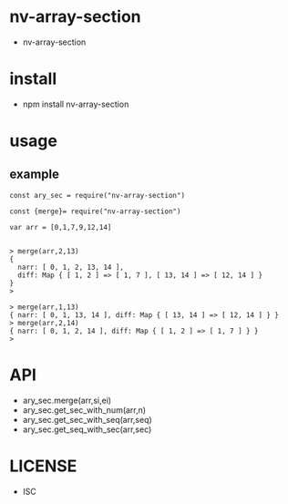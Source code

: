 nv-array-section
============
- nv-array-section 


install
=======
- npm install nv-array-section 

usage
=====
    
example
-------

    const ary_sec = require("nv-array-section")

    const {merge}= require("nv-array-section")

    var arr = [0,1,7,9,12,14]


    > merge(arr,2,13)
    {
      narr: [ 0, 1, 2, 13, 14 ],
      diff: Map { [ 1, 2 ] => [ 1, 7 ], [ 13, 14 ] => [ 12, 14 ] }
    }
    >

    > merge(arr,1,13)
    { narr: [ 0, 1, 13, 14 ], diff: Map { [ 13, 14 ] => [ 12, 14 ] } }
    > merge(arr,2,14)
    { narr: [ 0, 1, 2, 14 ], diff: Map { [ 1, 2 ] => [ 1, 7 ] } }
    >


API
====
- ary\_sec.merge(arr,si,ei)
- ary\_sec.get\_sec\_with\_num(arr,n)
- ary\_sec.get\_sec\_with\_seq(arr,seq)
- ary\_sec.get\_seq\_with\_sec(arr,sec)


LICENSE
=======
- ISC 
